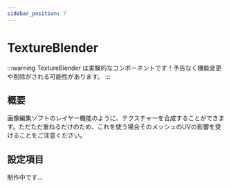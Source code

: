 ```yaml
---
sidebar_position: 7
---
```


# TextureBlender

:::warning
TextureBlender は実験的なコンポーネントです！予告なく機能変更や削除がされる可能性があります。
:::

## 概要

画像編集ソフトのレイヤー機能のように、テクスチャーを合成することができます。ただただ重ねるだけのため、これを使う場合そのメッシュのUVの影響を受けることをご注意ください。

## 設定項目

制作中です...
